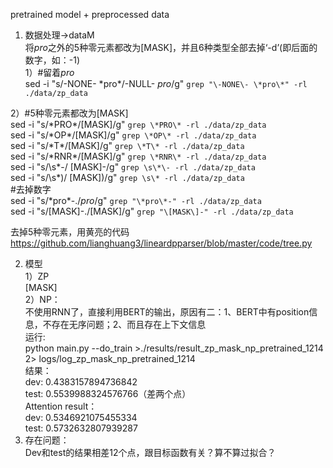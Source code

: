pretrained model + preprocessed data
1. 数据处理->dataM  
 将*pro*之外的5种零元素都改为[MASK]，并且6种类型全部去掉‘-d’(即后面的数字，如：-1)  
 1）#留着*pro*  
 sed -i "s/\-NONE\- \*pro\*/\-NULL\- *pro*/g"  `grep "\-NONE\- \*pro\*" -rl ./data/zp_data`  
 
 2）#5种零元素都改为[MASK]  
 sed -i "s/\*PRO\*/\[MASK\]/g"  `grep \*PRO\* -rl ./data/zp_data`  
 sed -i "s/\*OP\*/\[MASK\]/g"  `grep \*OP\* -rl ./data/zp_data`  
 sed -i "s/\*T\*/\[MASK\]/g"  `grep \*T\* -rl ./data/zp_data`  
 sed -i "s/\*RNR\*/\[MASK\]/g"  `grep \*RNR\* -rl ./data/zp_data`  
 sed -i "s/\s\*\-/ \[MASK\]-/g"  `grep \s\*\- -rl ./data/zp_data`  
 sed -i "s/\s\*)/ \[MASK\])/g"  `grep \s\* -rl ./data/zp_data`  
  #去掉数字  
 sed -i "s/\*pro\*\-./*pro*/g"  `grep "\*pro\*-" -rl ./data/zp_data`  
 sed -i "s/\[MASK\]\-./[MASK]/g"  `grep "\[MASK\]-" -rl ./data/zp_data`  
   
  去掉5种零元素，用黄亮的代码  
 https://github.com/lianghuang3/lineardpparser/blob/master/code/tree.py  
   
 2. 模型  
 1）ZP  
 [MASK]  
 2）NP：  
不使用RNN了，直接利用BERT的输出，原因有二：1、BERT中有position信息，不存在无序问题；2、而且存在上下文信息  
运行:  
python main.py --do_train >./results/result_zp_mask_np_pretrained_1214 2> logs/log_zp_mask_np_pretrained_1214  
结果：  
dev: 0.4383157894736842  
test: 0.5539988324576766（差两个点）  
Attention result：  
dev: 0.5346921075455334  
test: 0.5732632807939287  
3. 存在问题：  
Dev和test的结果相差12个点，跟目标函数有关？算不算过拟合？  
